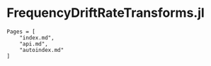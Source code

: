 # FrequencyDriftRateTransforms.jl

```@contents
Pages = [
    "index.md",
    "api.md",
    "autoindex.md"
]
```
